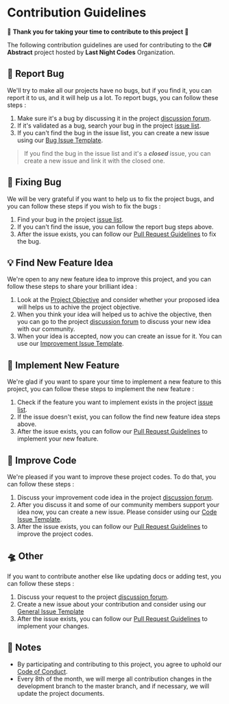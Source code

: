 # Contribution Guidelines
💖 **Thank you for taking your time to contribute to this project** 💖

The following contribution guidelines are used for contributing to the **C# Abstract** project hosted by **Last Night Codes** Organization.

## 🐛 Report Bug
We'll try to make all our projects have no bugs, but if you find it, you can report it to us, and it will help us a lot. To report bugs, you can follow these steps :
1. Make sure it's a bug by discussing it in the project [discussion forum](https://github.com/lncodes/csharp-abstract/discussions).
2. If it's validated as a bug, search your bug in the project [issue list](https://github.com/lncodes/csharp-abstract/issues).
3. If you can't find the bug in the issue list, you can create a new issue using our [Bug Issue Template](https://github.com/lncodes/.github/blob/master/.github/ISSUE_TEMPLATE/BUG_ISSUE_TEMPLATE.md).
> If you find the bug in the issue list and it's a ***closed*** issue, you can create a new issue and link it with the closed one.

## 🔧 Fixing Bug
We will be very grateful if you want to help us to fix the project bugs, and you can follow these steps if you wish to fix the bugs :
1. Find your bug in the project [issue list](https://github.com/lncodes/csharp-abstract/issues). 
2. If you can't find the issue, you can follow the report bug steps above.
3. After the issue exists, you can follow our [Pull Request Guidelines](https://github.com/lncodes/.github/blob/master/.github/PULL_REQUEST_GUIDELINES.md) to fix the bug.

## 💡 Find New Feature Idea
We're open to any new feature idea to improve this project, and you can follow these steps to share your brilliant idea :
1. Look at the [Project Objective](README.md/#objective) and consider whether your proposed idea will helps us to achive the project objective.
2. When you think your idea will helped us to achive the objective, then you can go to the project [discussion forum](https://github.com/lncodes/csharp-abstract/discussions) to discuss your new idea with our community.
3. When your idea is accepted, now you can create an issue for it. You can use our [Improvement Issue Template](https://github.com/lncodes/.github/blob/master/.github/ISSUE_TEMPLATE/FEATURE_ISSUE_TEMPLATE.md).

## 🎉 Implement New Feature
We're glad if you want to spare your time to implement a new feature to this project, you can follow these steps to implement the new feature :
1. Check if the feature you want to implement exists in the project [issue list](https://github.com/lncodes/csharp-abstract/issues).
2. If the issue doesn't exist, you can follow the find new feature idea steps above.
3. After the issue exists, you can follow our [Pull Request Guidelines](https://github.com/lncodes/.github/blob/master/.github/PULL_REQUEST_GUIDELINES.md) to implement your new feature.

## 🚀 Improve Code
We're pleased if you want to improve these project codes. To do that, you can follow these steps :
1. Discuss your improvement code idea in the project [discussion forum](https://github.com/lncodes/csharp-abstract/discussions).
2. After you discuss it and some of our community members support your idea now, you can create a new issue. Please consider using our [Code Issue Template](https://github.com/lncodes/.github/blob/master/.github/ISSUE_TEMPLATE/CODE_ISSUE_TEMPLATE.md).
3. After the issue exists, you can follow our [Pull Request Guidelines](https://github.com/lncodes/.github/blob/master/.github/PULL_REQUEST_GUIDELINES.md) to improve the project codes.

## 🛸 Other
If you want to contribute another else like updating docs or adding test, you can follow these steps :
1. Discuss your request to the project [discussion forum](https://github.com/lncodes/csharp-abstract/discussions).
2. Create a new issue about your contribution and consider using our [General Issue Template](https://github.com/lncodes/.github/blob/master/.github/ISSUE_TEMPLATE/GENERAL_ISSUE_TEMPLATE.md)
3. After the issue exists, you can follow our [Pull Request Guidelines](https://github.com/lncodes/.github/blob/master/.github/PULL_REQUEST_GUIDELINES.md) to implement your changes.

## 📌 Notes
- By participating and contributing to this project, you agree to uphold our [Code of Conduct](https://github.com/lncodes/.github/blob/master/.github/CODE_OF_CONDUCT.md).
- Every 8th of the month, we will merge all contribution changes in the development branch to the master branch, and if necessary, we will update the project documents.